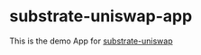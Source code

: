 # substrate-uniswap-app

This is the demo App for [substrate-uniswap](https://github.com/alexxuyang/substrate-uniswap)
